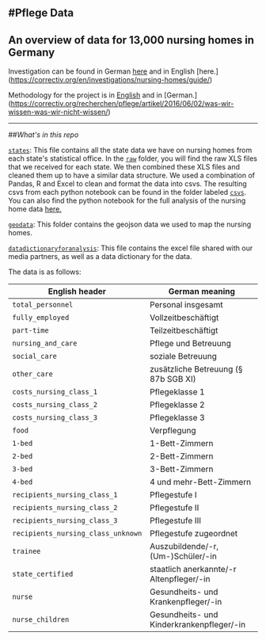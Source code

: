 #Pflege Data
---
An overview of data for 13,000 nursing homes in Germany 
---
Investigation can be found in German [here](https://correctiv.org/recherchen/pflege/wegweiser/) and in English [here.] (https://correctiv.org/en/investigations/nursing-homes/guide/) 

Methodology for the project is in [English](https://correctiv.org/en/investigations/nursing-homes/articles/2016/06/09/nursing-homes-what-we-know-what-we-do-not-know/) and in [German.] (https://correctiv.org/recherchen/pflege/artikel/2016/06/02/was-wir-wissen-was-wir-nicht-wissen/)

---
##*What's in this repo*

[`states`](https://github.com/correctiv/pflege-notebook/tree/master/states): This file contains all the state data we have on nursing homes from each state's statistical office. In the [`raw`](https://github.com/correctiv/pflege-notebook/tree/master/states/raw) folder, you will find the raw XLS files that we received for each state. We then combined these XLS files and cleaned them up to have a similar data structure. We used a combination of Pandas, R and Excel to clean and format the data into csvs. The resulting csvs from each python notebook can be found in the folder labeled [`csvs`](https://github.com/correctiv/pflege-notebook/tree/master/states/csvs).  You can also find the python notebook for the full analysis of the nursing home data [here.](https://github.com/correctiv/pflege-notebook/blob/master/nursinghomes.ipynb)

[`geodata`](https://github.com/correctiv/pflege-notebook/tree/master/geodata): This folder contains the geojson data we used to map the nursing homes. 

[`datadictionaryforanalysis`](https://github.com/correctiv/pflege-notebook/tree/master/datadictionaryforanalysis): This file contains the excel file shared with our media partners, as well as a data dictionary for the data. 

The data is as follows:

|English header | German meaning|
|---------------|---------------|
|`total_personnel`| Personal insgesamt|
|`fully_employed`| Vollzeitbeschäftigt|
|`part-time`| Teilzeitbeschäftigt|
|`nursing_and_care`| Pflege und Betreuung|
|`social_care`| soziale Betreuung|
|`other_care`| zusätzliche Betreuung (§ 87b SGB XI)|
|`costs_nursing_class_1`| Pflegeklasse 1|
|`costs_nursing_class_2`| Pflegeklasse 2|
|`costs_nursing_class_3`| Pflegeklasse 3|
|`food`|    Verpflegung|
|`1-bed` | 1-Bett-Zimmern|
|`2-bed`| 2-Bett-Zimmern|
|`3-bed`|  3-Bett-Zimmern|
|`4-bed`| 4 und mehr-Bett-Zimmern|
|`recipients_nursing_class_1`| Pflegestufe I|
|`recipients_nursing_class_2`| Pflegestufe II|
|`recipients_nursing_class_3`| Pflegestufe III|
|`recipients_nursing_class_unknown`| Pflegestufe zugeordnet|
|`trainee`| Auszubildende/-r, (Um-)Schüler/-in|
|`state_certified`| staatlich anerkannte/-r Altenpfleger/-in|
|`nurse`| Gesundheits- und Krankenpfleger/-in|
|`nurse_children`| Gesundheits- und Kinderkrankenpfleger/-in|

